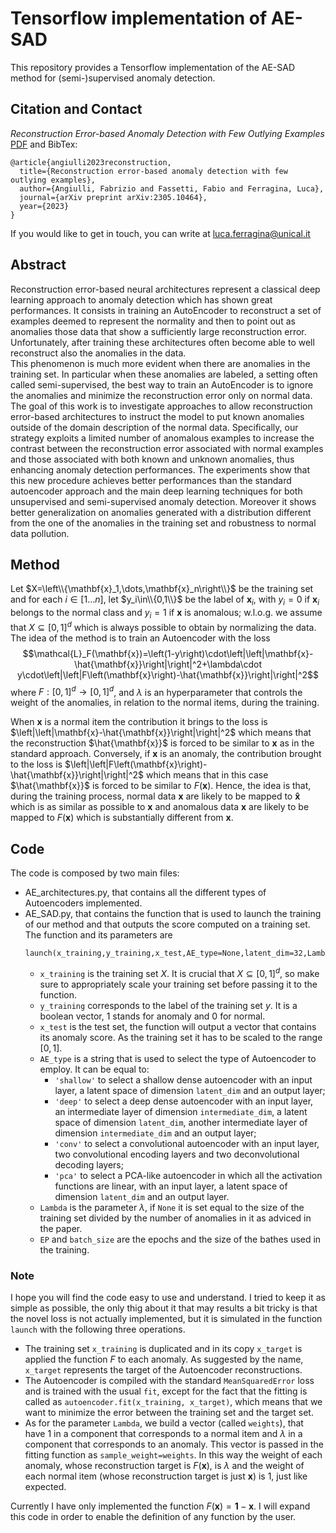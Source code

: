 # Tensorflow implementation of AE-SAD
This repository provides a Tensorflow implementation of the AE-SAD method for (semi-)supervised anomaly detection.

## Citation and Contact

*Reconstruction Error-based Anomaly Detection with Few Outlying Examples* [PDF](link) and BibTex:

```
@article{angiulli2023reconstruction,
  title={Reconstruction error-based anomaly detection with few outlying examples},
  author={Angiulli, Fabrizio and Fassetti, Fabio and Ferragina, Luca},
  journal={arXiv preprint arXiv:2305.10464},
  year={2023}
}
```
If you would like to get in touch, you can write at luca.ferragina@unical.it
## Abstract
Reconstruction error-based neural architectures represent a classical deep learning approach to anomaly detection which has shown great performances.
It consists in training an AutoEncoder to reconstruct a set of examples deemed to represent the normality and then to point out as anomalies those data that show a sufficiently large reconstruction error. Unfortunately, after training these architectures often become able to well reconstruct also the anomalies in the data.    
This phenomenon is much more evident when there are anomalies in the training set. In particular when these anomalies are labeled, a setting often called semi-supervised, the best way to train an AutoEncoder is to ignore the anomalies and minimize the reconstruction error only on normal data.
The goal of this work is to investigate approaches to allow reconstruction error-based architectures to instruct the model to put known anomalies outside of the domain description of the normal data. Specifically, our strategy exploits a limited number of anomalous examples to increase the contrast between the reconstruction error associated with normal examples and those associated with both known and unknown anomalies, thus enhancing anomaly detection performances.
The experiments show that this new procedure achieves better performances than the standard autoencoder approach and the main deep learning techniques for both unsupervised and semi-supervised anomaly detection. Moreover it shows better generalization on anomalies generated with a distribution different from the one of the anomalies in the training set and robustness to normal data pollution.

## Method
Let $X=\left\\{\mathbf{x}_1,\dots,\mathbf{x}_n\right\\}$ be the training set and for each $i \in [1\dots n]$, let $y_i\in\\{0,1\\}$ be the label of $\mathbf{x}_i$, with $y_i=0$ if $\mathbf{x}_i$ belongs to the normal class and $y_i=1$ if $\mathbf{x}$ is anomalous; w.l.o.g. we assume that $X \subseteq [0,1]^d$ which is always possible to obtain by normalizing the data.
The idea of the method is to train an Autoencoder with the loss
$$\mathcal{L}_F(\mathbf{x})=\left(1-y\right)\cdot\left|\left|\mathbf{x}-\hat{\mathbf{x}}\right|\right|^2+\lambda\cdot y\cdot\left|\left|F\left(\mathbf{x}\right)-\hat{\mathbf{x}}\right|\right|^2$$
where $F:[0,1]^d\rightarrow[0,1]^d$, and $\lambda$ is an hyperparameter that controls the weight of the anomalies, in relation to the normal items, during the training.

When $\mathbf{x}$ is a normal item the contribution it brings to the loss is $\left|\left|\mathbf{x}-\hat{\mathbf{x}}\right|\right|^2$ which means that the reconstruction $\hat{\mathbf{x}}$ is forced to be similar to $\mathbf{x}$ as in the standard approach. Conversely, if $\mathbf{x}$ is an anomaly, the contribution brought to the loss is $\left|\left|F\left(\mathbf{x}\right)-\hat{\mathbf{x}}\right|\right|^2$ which means that in this case $\hat{\mathbf{x}}$ is forced to be similar to $F(\mathbf{x})$. 
Hence, the idea is that, during the training process, normal data $\mathbf{x}$ are likely to be mapped to $\mathbf{\hat{x}}$ which is as similar as possible to $\mathbf{x}$ and anomalous data $\mathbf{x}$ are likely to be mapped to $F(\mathbf{x})$ which is substantially different from $\mathbf{x}$.

## Code
The code is composed by two main files:

- AE_architectures.py, that contains all the different types of Autoencoders implemented.
- AE_SAD.py, that contains the function that is used to launch the training of our method and that outputs the score computed on a training set. The function and its parameters are
  ```
  launch(x_training,y_training,x_test,AE_type=None,latent_dim=32,Lambda=None,EP=1000,batch_size=32,intermediate_dim=128)
  ```
  - ```x_training``` is the training set $X$. It is crucial that $X\subseteq[0,1]^d$, so make sure to appropriately scale your training set before passing it to the function.
  - ```y_training``` corresponds to the label of the training set $y$. It is a boolean vector, $1$ stands for anomaly and $0$ for normal.
  - ```x_test``` is the test set, the function will output a vector that contains its anomaly score. As the training set it has to be scaled to the range $[0,1]$.
  - ```AE_type``` is a string that is used to select the type of Autoencoder to employ. It can be equal to:
    - ```'shallow'``` to select a shallow dense autoencoder with an input layer, a latent space of dimension ```latent_dim``` and an output layer;
    - ```'deep'``` to select a deep dense autoencoder with an input layer, an intermediate layer of dimension ```intermediate_dim```, a latent space of dimension ```latent_dim```, another intermediate layer of dimension ```intermediate_dim``` and an output layer;
    - ```'conv'``` to select a convolutional autoencoder with an input layer, two convolutional encoding layers and two deconvolutional decoding layers;
    - ```'pca'``` to select a PCA-like autoencoder in which all the activation functions are linear, with an input layer, a latent space of dimension ```latent_dim``` and an output layer.
  - ```Lambda``` is the parameter $\lambda$, if ```None``` it is set equal to the size of the training set divided by the number of anomalies in it as adviced in the paper.
  - ```EP``` and ```batch_size``` are the epochs and the size of the bathes used in the training.

### Note
I hope you will find the code easy to use and understand. I tried to keep it as simple as possible, the only thig about it that may results a bit tricky is that the novel loss is not actually implemented, but it is simulated in the function ```launch``` with the following three operations.
- The training set ```x_training``` is duplicated and in its copy ```x_target``` is applied the function $F$ to each anomaly. As suggested by the name, ```x_target``` represents the target of the Autoencoder reconstructions.
- The Autoencoder is compiled with the standard ```MeanSquaredError``` loss and is trained with the usual ```fit```, except for the fact that the fitting is called as ```autoencoder.fit(x_training, x_target)```, which means that we want to minimize the error between the training set and the target set.
- As for the parameter ```Lambda```, we build a vector (called ```weights```), that have $1$ in a component that corresponds to a normal item and $\lambda$ in a component that corresponds to an anomaly. This vector is passed in the fitting function as ```sample_weight=weights```.
In this way the weight of each anomaly, whose reconstruction target is $F(\mathbf{x})$, is $\lambda$ and the weight of each normal item (whose reconstruction target is just $\mathbf{x}$) is $1$, just like expected.

Currently I have only implemented the function $F(\mathbf{x})=\mathbf{1}-\mathbf{x}$. I will expand this code in order to enable the definition of any function by the user.





